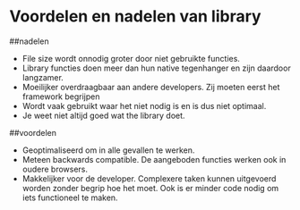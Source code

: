 # Voordelen en nadelen van library

##nadelen
* File size wordt onnodig groter door niet gebruikte functies.
* Library functies doen meer dan hun native tegenhanger en zijn daardoor langzamer.
* Moeilijker overdraagbaar aan andere developers. Zij moeten eerst het framework begrijpen
* Wordt vaak gebruikt waar het niet nodig is en is dus niet optimaal.
* Je weet niet altijd goed wat the library doet.


##voordelen
* Geoptimaliseerd om in alle gevallen te werken.
* Meteen backwards compatible. De aangeboden functies werken ook in oudere browsers.
* Makkelijker voor de developer. Complexere taken kunnen uitgevoerd worden zonder begrip hoe het moet. Ook is er minder code nodig om iets functioneel te maken.

